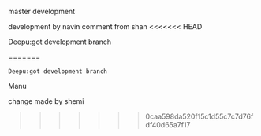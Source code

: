 master
development

development by navin
comment from shan
<<<<<<< HEAD

Deepu:got development branch

=======

````
Deepu:got development branch
````

Manu

change made by shemi
>>>>>>> 0caa598da520f15c1d55c7c7d76fdf40d65a7f17

